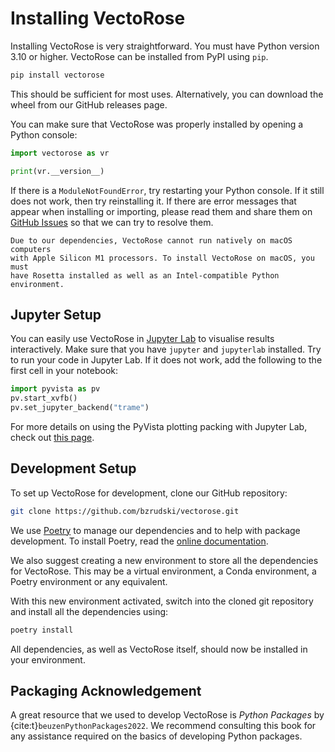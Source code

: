 # Installing VectoRose

Installing VectoRose is very straightforward. You must have Python version
3.10 or higher. VectoRose can be installed from PyPI using `pip`.

```bash
pip install vectorose
```

This should be sufficient for most uses. Alternatively, you can download
the wheel from our GitHub releases page.

You can make sure that VectoRose was properly installed by opening a Python
console:

```python
import vectorose as vr

print(vr.__version__)
```

If there is a `ModuleNotFoundError`, try restarting your Python console. If
it still does not work, then try reinstalling it. If there are error
messages that appear when installing or importing, please read them and
share them on [GitHub Issues](https://github.com/bzrudski/vectorose/issues)
so that we can try to resolve them.

```{attention}
Due to our dependencies, VectoRose cannot run natively on macOS computers
with Apple Silicon M1 processors. To install VectoRose on macOS, you must
have Rosetta installed as well as an Intel-compatible Python environment.
```

## Jupyter Setup

You can easily use VectoRose in [Jupyter Lab](https://jupyter.org/) to
visualise results interactively. Make sure that you have `jupyter` and
`jupyterlab` installed. Try to run your code in Jupyter Lab. If it does not
work, add the following to the first cell in your notebook:

```python
import pyvista as pv
pv.start_xvfb()
pv.set_jupyter_backend("trame")
```

For more details on using the PyVista plotting packing with Jupyter Lab,
check out [this page](https://docs.pyvista.org/user-guide/jupyter/).

## Development Setup

To set up VectoRose for development, clone our GitHub repository:

```bash
git clone https://github.com/bzrudski/vectorose.git
```

We use [Poetry](https://python-poetry.org/) to manage our dependencies and
to help with package development. To install Poetry, read the [online
documentation](https://python-poetry.org/docs/#installation).

We also suggest creating a new environment to store all the dependencies
for VectoRose. This may be a virtual environment, a Conda environment, a
Poetry environment or any equivalent.

With this new environment activated, switch into the cloned git repository
and install all the dependencies using:

```bash
poetry install
```

All dependencies, as well as VectoRose itself, should now be installed in
your environment.

## Packaging Acknowledgement

A great resource that we used to develop VectoRose is *Python Packages* by
{cite:t}`beuzenPythonPackages2022`. We recommend consulting this book for
any assistance required on the basics of developing Python packages.

